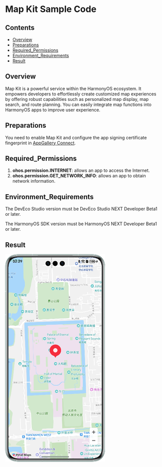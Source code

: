 Map Kit Sample Code
===============================

## Contents

* [Overview](#Overview)
* [Preparations](#Preparations)
* [Required_Permissions](#Required_Permissions)
* [Environment_Requirements](#Environment_Requirements)
* [Result](#Result)


Overview
------------

Map Kit is a powerful service within the HarmonyOS ecosystem. It empowers developers to effortlessly create customized map experiences by offering robust capabilities such as personalized map display, map search, and route planning. You can easily integrate map functions into HarmonyOS apps to improve user experience.

Preparations
---------------

You need to enable Map Kit and configure the app signing certificate fingerprint in [AppGallery Connect](https://developer.huawei.com/consumer/en/doc/harmonyos-guides-V5/map-config-agc-V5).

## Required_Permissions

1. **ohos.permission.INTERNET**: allows an app to access the Internet.
2. **ohos.permission.GET_NETWORK_INFO**: allows an app to obtain network information.

Environment_Requirements
-------

The DevEco Studio version must be DevEco Studio NEXT Developer Beta1 or later.

The HarmonyOS SDK version must be HarmonyOS NEXT Developer Beta1 or later.

## Result

  <img src="mapview_en.png" >
